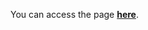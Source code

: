 You can access the page <a href="https://dimas-prates.github.io/landingpage-newsletter/" target="_blank"><strong>here</strong></a>.